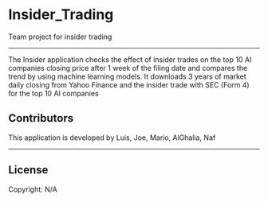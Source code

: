 # Insider_Trading
Team project for insider trading

---
The Insider application checks the effect of insider trades on the top 10 AI companies closing price after 1 week of the filing date and compares the trend by using machine learning models.
It downloads 3 years of market daily closing from Yahoo Finance and the insider trade with SEC (Form 4) for the top 10 AI companies 




## Contributors

This application is developed by Luis, Joe, Mario, AlGhalia, Naf

---

## License

Copyright: N/A
